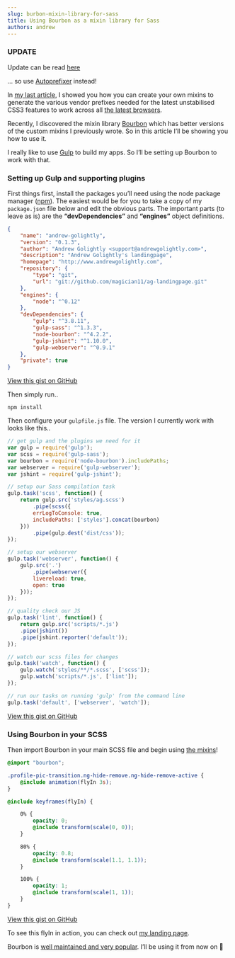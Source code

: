 ```yaml
---
slug: burbon-mixin-library-for-sass
title: Using Bourbon as a mixin library for Sass
authors: andrew
---
```


### UPDATE 

Update can be read [here](https://twitter.com/Autoprefixer/status/580276135294078976?ref_src=twsrc%5Etfw%7Ctwcamp%5Etweetembed%7Ctwterm%5E580276135294078976%7Ctwgr%5E7bb989afca13cca2ce00534eafb5b8a5619f26b4%7Ctwcon%5Es1_c10&ref_url=https%3A%2F%2Fgolightlyplus.com%2Fusing-bourbon-as-a-mixin-library-for-sass%2F)

… so use [Autoprefixer](/blog/autoprefixer-to-add-vendor-prefix-css) instead!

<!--truncate-->

In [my last article](/blog/vendor-prefixes-css3-animations-scss), I showed you how you can create your own mixins to generate the various vendor prefixes needed for the latest unstabilised CSS3 features to work across all [the latest browsers](http://browsehappy.com/).

Recently, I discovered the mixin library [Bourbon](http://bourbon.io/) which has better versions of the custom mixins I previously wrote. So in this article I’ll be showing you how to use it.

I really like to use [Gulp](http://gulpjs.com/) to build my apps. So I’ll be setting up Bourbon to work with that.

### Setting up Gulp and supporting plugins

First things first, install the packages you’ll need using the node package manager ([npm](https://www.npmjs.com/)). The easiest would be for you to take a copy of my `package.json` file below and edit the obvious parts. The important parts (to leave as is) are the **“devDependencies”** and **“engines”** object definitions.

```json title="package.json"
{
    "name": "andrew-golightly",
    "version": "0.1.3",
    "author": "Andrew Golightly <support@andrewgolightly.com>",
    "description": "Andrew Golightly's landingpage",
    "homepage": "http://www.andrewgolightly.com",
    "repository": {
        "type": "git",
        "url": "git://github.com/magician11/ag-landingpage.git"
    },
    "engines": {
        "node": "^0.12"
    },
    "devDependencies": {
        "gulp": "^3.8.11",
        "gulp-sass": "^1.3.3",
        "node-bourbon": "^4.2.2",
        "gulp-jshint": "^1.10.0",
        "gulp-webserver": "^0.9.1"
    },
    "private": true
}
```

[View this gist on GitHub](https://gist.github.com/magician11/b93baeca48bd1ea31c85)

Then simply run..

`npm install`

Then configure your `gulpfile.js` file. The version I currently work with looks like this..

```js title="gulpfile.js"
// get gulp and the plugins we need for it
var gulp = require('gulp');
var scss = require('gulp-sass');
var bourbon = require('node-bourbon').includePaths;
var webserver = require('gulp-webserver');
var jshint = require('gulp-jshint');

// setup our Sass compilation task
gulp.task('scss', function() {
    return gulp.src('styles/ag.scss')
        .pipe(scss({
        errLogToConsole: true,
        includePaths: ['styles'].concat(bourbon)
    }))
        .pipe(gulp.dest('dist/css'));
});

// setup our webserver
gulp.task('webserver', function() {
    gulp.src('.')
        .pipe(webserver({
        livereload: true,
        open: true
    }));
});

// quality check our JS
gulp.task('lint', function() {
    return gulp.src('scripts/*.js')
    .pipe(jshint())
    .pipe(jshint.reporter('default'));
});

// watch our scss files for changes
gulp.task('watch', function() {
    gulp.watch('styles/**/*.scss', ['scss']);
    gulp.watch('scripts/*.js', ['lint']);
});

// run our tasks on running 'gulp' from the command line
gulp.task('default', ['webserver', 'watch']);
```

[View this gist on GitHub](https://gist.github.com/magician11/9a1d308fceb92e55c0ce)

### Using Bourbon in your SCSS

Then import Bourbon in your main SCSS file and begin using [the mixins](http://bourbon.io/docs/#mixins)!

```scss title="bourbon-flyin.scss"
@import "bourbon";

.profile-pic-transition.ng-hide-remove.ng-hide-remove-active {
    @include animation(flyIn 3s);
}

@include keyframes(flyIn) {

    0% {
        opacity: 0;
        @include transform(scale(0, 0));
    }

    80% {
        opacity: 0.8;
        @include transform(scale(1.1, 1.1));
    }

    100% {
        opacity: 1;
        @include transform(scale(1, 1));
    }
}
```

[View this gist on GitHub](https://gist.github.com/magician11/a6b2676ae664fd49adfb)

To see this flyIn in action, you can check out [my landing page](http://www.andrewgolightly.com/).

Bourbon is [well maintained and very popular](https://github.com/thoughtbot/bourbon). I’ll be using it from now on 🙂